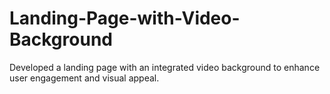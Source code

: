# Landing-Page-with-Video-Background
Developed a landing page with an integrated video background to enhance user engagement and visual appeal.
